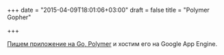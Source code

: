 +++
date = "2015-04-09T18:01:06+03:00"
draft = false
title = "Polymer Gopher"

+++

<p><a href="https://medium.com/francesc/polymer-gopher-ee29fb069baf">Пишем приложение на Go,&nbsp;Polymer</a> и хостим его на Google&nbsp;App Engine.</p>

